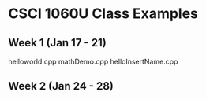 # CSCI 1060U Class Examples
## Week 1 (Jan 17 - 21)
helloworld.cpp
mathDemo.cpp
helloInsertName.cpp

## Week 2 (Jan 24 - 28)
